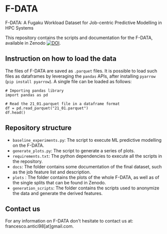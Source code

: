 # F-DATA
F-DATA: A Fugaku Workload Dataset for Job-centric Predictive Modelling in HPC Systems

This repository contains the scripts and documentation for the F-DATA, available in Zenodo [![DOI](https://zenodo.org/badge/DOI/10.5281/zenodo.11467483.svg)](https://doi.org/10.5281/zenodo.11467483).

## Instruction on how to load the data 

The files of F-DATA are saved as `.parquet` files. It is possible to load such files as dataframes by leveraging the `pandas` APIs, after installing `pyarrow` (`pip install pyarrow`). A single file can be loaded as follows:

```
# Importing pandas library
import pandas as pd 

# Read the 21_01.parquet file in a dataframe format
df = pd.read_parquet("21_01.parquet")
df.head()
```

## Repository structure 

- `baseline_experiments.py`: The script to execute ML predictive modelling on the F-DATA.
- `generate_plots.py`: The script to generate a series of plots.
- `requirements.txt`: The python dependencies to execute all the scripts in the repository.
- `docs`: The folder contains some documentation of the final dataset, such as the job feature list and description.
- `plots` : The folder contains the plots of the whole F-DATA, as well as of the single splits that can be found in Zenodo.
- `generation_scripts`: The folder contains the scripts used to anonymize the data and generate the derived features.

## Contact us 

For any information on F-DATA don't hesitate to contact us at: francesco.antici98[at]gmail.com.
